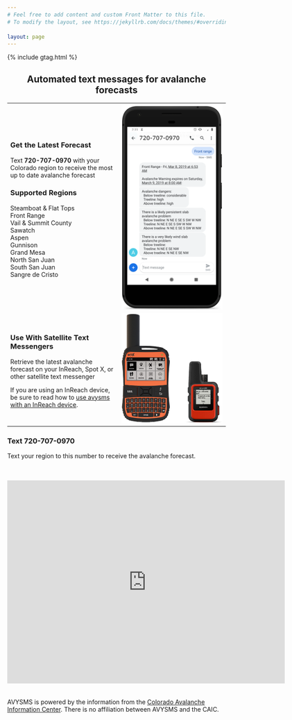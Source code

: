 ```yaml
---
# Feel free to add content and custom Front Matter to this file.
# To modify the layout, see https://jekyllrb.com/docs/themes/#overriding-theme-defaults

layout: page
---
```


{% include gtag.html %}

## <center>Automated text messages for avalanche forecasts</center>

<table style="border: none">
  <tbody>
    <tr>
      <td style="border: none">
        <h3>Get the Latest Forecast</h3>
        <p>
          Text <strong>720-707-0970</strong> with your Colorado region to receive the
          most up to date avalanche forecast
        </p>
        <h3>Supported Regions</h3>
        <p>
          Steamboat &amp; Flat Tops<br>
          Front Range<br>
          Vail &amp; Summit County<br>
          Sawatch<br>
          Aspen<br>
          Gunnison<br>
          Grand Mesa<br>
          North San Juan<br>
          South San Juan<br>
          Sangre de Cristo<br>
        </p>
      </td>
      <td style="border: none">
        <img src="assets/avysms.png" />
      </td>
    </tr>
    <tr style="background-color: transparent">
      <td style="border: none">
        <h3>Use With Satellite Text Messengers</h3>
        <p>
          Retrieve the latest avalanche forecast on your InReach, Spot X, or other
          satellite text messenger
        </p>
        <p>
          If you are using an InReach device, be sure to read how to
          <a href="/inreach/">use avysms with an InReach device</a>.
        </p>
      </td>
      <td style="border: none">
        <img src="assets/spotinreach.png" />
      </td>
    </tr>
  </tbody>
</table>

<h3>Text 720-707-0970</h3>
<p>
  Text your region to this number to receive the avalanche forecast.
</p>
<br>
<br>
<iframe src="https://docs.google.com/forms/d/e/1FAIpQLSffKBHSxmZJdgIJgojwCnA0yzozZmyaEEVct16IianKI1ozjg/viewform?embedded=true" width="640" height="468" frameborder="0" marginheight="0" marginwidth="0">Loading...</iframe>
<br>
<br>
<p>
AVYSMS is powered by the information from the <a href="https://avalanche.state.co.us/" target="_black">Colorado Avalanche Information Center</a>. There is no affiliation between AVYSMS and the CAIC.
</p>
